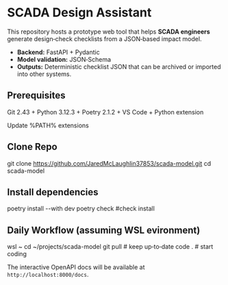 # SCADA Design Assistant

This repository hosts a prototype web tool that helps **SCADA engineers** generate design‑check checklists from a JSON‑based impact model.

* **Backend:** FastAPI + Pydantic  
* **Model validation:** JSON‑Schema  
* **Outputs:** Deterministic checklist JSON that can be archived or imported into other systems.

## Prerequisites
Git 2.43 +
Python 3.12.3 +
Poetry 2.1.2 +
VS Code + Python extension

Update %PATH% extensions

## Clone Repo
git clone https://github.com/JaredMcLaughlin37853/scada-model.git
cd scada-model

## Install dependencies
poetry install --with dev
poetry check #check install

## Daily Workflow (assuming WSL evironment)
wsl ~
cd ~/projects/scada-model
git pull               # keep up‑to‑date
code .                 # start coding

The interactive OpenAPI docs will be available at `http://localhost:8000/docs`.